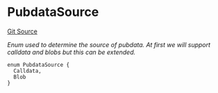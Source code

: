# PubdataSource
[Git Source](https://github.com/matter-labs/zksync-contracts/blob/c6e73735b89a4b474234f6471e326125c9069f15/contracts/l1-contracts/state-transition/chain-interfaces/IL1DAValidator.sol)

*Enum used to determine the source of pubdata. At first we will support calldata and blobs but this can be extended.*


```solidity
enum PubdataSource {
  Calldata,
  Blob
}
```

